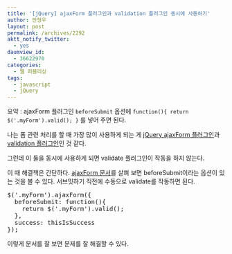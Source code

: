```yaml
---
title: '[jQuery] ajaxForm 플러그인과 validation 플러그인 동시에 사용하기'
author: 안형우
layout: post
permalink: /archives/2292
aktt_notify_twitter:
  - yes
daumview_id:
  - 36622970
categories:
  - 웹 퍼블리싱
tags:
  - javascript
  - jQuery
---
```

요약 : ajaxForm 플러그인 `beforeSubmit` 옵션에 `function(){ return $('.myForm').valid(); }` 를 넣어 주면 된다.

나는 폼 관련 처리를 할 때 가장 많이 사용하게 되는 게 [jQuery ajaxForm 플러그인][1]과 [validation 플러그인][2]인 것 같다.

그런데 이 둘을 동시에 사용하게 되면 validate 플러그인이 작동을 하지 않는다.

이 때 해결책은 간단하다. [ajaxForm 문서][3]를 살펴 보면 beforeSubmit이라는 옵션이 있는 것을 볼 수 있다. 서브밋하기 직전에 수동으로 validate를 작동하면 된다.

<pre class="brush: javascript; gutter: true; first-line: 1">$(&#039;.myForm&#039;).ajaxForm({
  beforeSubmit: function(){
    return $(&#039;.myForm&#039;).valid();
  },
  success: thisIsSuccess
});</pre>

<p class="brush: javascript; gutter: true; first-line: 1">
  이렇게 문서를 잘 보면 문제를 잘 해결할 수 있다.
</p>

 [1]: http://mytory.net/archives/223 "jQuery ajaxForm plugin을 사용해 보자"
 [2]: http://mytory.net/archives/195 "jQuery Form Validation Plugin 폼 검증 플러그인 간단 사용법"
 [3]: http://jquery.malsup.com/form/#options-object